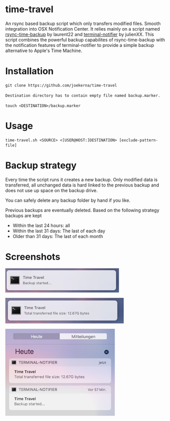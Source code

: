 # time-travel
An rsync based backup script which only transfers modified files. Smooth integration into OSX Notification Center.
It relies mainly on a script named [rsync-time-backup](https://github.com/laurent22/rsync-time-backup) by laurent22 and [terminal-notifier](https://github.com/julienXX/terminal-notifier) by julienXX.
This script combines the powerful backup capabilites of rsync-time-backup with the notification features of terminal-notifier to provide a simple backup alternative to Apple's Time Machine.

# Installation

	git clone https://github.com/joekerna/time-travel
	
	Destination directory has to contain empty file named backup.marker.
	
	touch <DESTINATION>/backup.marker

# Usage

	time-travel.sh <SOURCE> <[USER@HOST:]DESTINATION> [exclude-pattern-file]

# Backup strategy
Every time the script runs it creates a new backup. Only modified data is transferred, all unchanged data is hard linked to the previous backup and does not use up space on the backup drive.

You can safely delete any backup folder by hand if you like.

Previous backups are eventually deleted. Based on the following strategy backups are kept
	
* Within the last 24 hours: all
* Within the last 31 days: The last of each day 
* Older than 31 days: The last of each month

# Screenshots
![Backup started](/backup_started.png?raw=true "Backup started")

![Backup finished](/finished.png?raw=true "Backup finished")

![Notification center](/notification_center.png?raw=true "Notification center")
